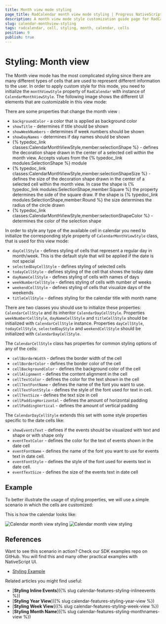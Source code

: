 ```yaml
---
title: Month view mode styling
page_title: RadCalendar month view mode styling | Progress NativeScript UI Documentation
description: A month view mode style customization guide page for RadCalendar for NativeScript.
slug: calendar-monthview-styling
tags: radcalendar, cell, styling, month, calendar, cells
position: 9
publish: true
---
```


# Styling: Month view

The Month view mode has the most complicated styling since there are many different types of cells that are used to represent different information to the user.
In order to apply custom style for this mode, you need to initialize the `monthViewStyle` property of `RadCalendar` with instance of `CalendarMonthViewStyle`.
The following image shows the different UI elements that are customizable in this view mode:

There are some properties that change the month view :

- `backgroundColor` - a color that is applied as background color
- `showTitle` - determines if title should be shown
- `showWeekNumbers` - determines if week numbers should be shown
- `showDayNames` - determines if day names should be shown
- {% typedoc_link classes:CalendarMonthViewStyle,member:selectionShape %} - defines the decoration shape drawn in the center of a selected cell within the month view. Accepts values from the {% typedoc_link modules:SelectionShape %} module
- {% typedoc_link classes:CalendarMonthViewStyle,member:selectionShapeSize %} - defines the size of the decoration shape drawn in the center of a selected cell within the month view. In case the shape is {% typedoc_link modules:SelectionShape,member:Square %} the property determines the side of the square draw. If the shape is {% typedoc_link modules:SelectionShape,member:Round %} the size determines the radius of the circle drawn
- {% typedoc_link classes:CalendarMonthViewStyle,member:selectionShapeColor %} - determines the color of the selection shape

In order to style any type of the available cell in calendar you need to initialize the corresponding style property of `CalendarMonthViewStyle` class, that is used for this view mode:

- `dayCellStyle` -  defines styling of cells that represent a regular day in month/week. This is the default style that will be applied if the date is not special
- `selectedDayCellStyle` -  defines styling of selected cells
- `todayCellStyle` -  defines styling of the cell that shows the today date
- `dayNameCellStyle` -  defines styling of cells with names of days
- `weekNumberCellStyle` - defines styling of cells with number of weeks
- `weekendCellStyle` - defines styling of cells that visualize days of the weekends
- `titleCellStyle` - defines styling for the calendar title with month name

There are two classes you should use to initialize these properties:  `CalendarCellStyle` and its inheritor `CalendarDayCellStyle`.
Properties `weekNumberCellStyle`, `dayNameCellStyle` and `titleCellStyle` should be initialized with `CalendarCellStyle` instance.
Properties `dayCellStyle`, `todayCellStyle`, `selectedDayStyle` and `weekendCellStyle` should be initialized with `CalendarDayCellStyle`.

The `CalendarCellStyle` class has properties for common styling options of any of the cells:

- `cellBorderWidth` -  defines the border width of the cell
- `cellBorderColor` -  defines the border color of the cell
- `cellBackgroundColor` -  defines the background color of the cell
- `cellAlignment` -  defines the content alignment in the cell
- `cellTextColor` -  defines the color for the text shown in the cell
- `cellTextFontName` -  defines the name of the font you want to use.
- `cellTextFontStyle` -  defines the style of the font used for text in cell.
- `cellTextSize` -  defines the text size in cell
- `cellPaddingHorizontal` -  defines the amount of horizontal padding
- `cellPaddingVertical` -  defines the amount of vertical padding  

The `CalendarDayCellStyle` extends this set with some style properties specific to the date cells like:

- `showEventsText` -  defines if the events should be visualized with text and shape or with shape only
- `eventTextColor` -  defines the color for the text of events shown in the date cell
- `eventFontName` -  defines the name of the font you want to use for events text in date cell.
- `eventFontStyle` -  defines the style of the font used for events text in date cell.
- `eventTextSize` - defines the size of the events text in date cell


## Example

To better illustrate the usage of styling properties, we will use a simple scenario in which the cells are customized:

<snippet id='calendar-monthview-styling'/>

This is how the calendar looks like:

![Calendar month view styling](../Styling/images/calendar_styling_month_ios.png "iOS")      ![Calendar month view styling](../Styling/images/calendar_styling_month_android.png "Android")

## References
Want to see this scenario in action?
Check our SDK examples repo on GitHub. You will find this and many other practical examples with NativeScript UI.

* [Styling Example](https://github.com/telerik/nativescript-ui-samples/tree/master/calendar/app/calendar/cell-styling)

Related articles you might find useful:

* [**Styling Inline Events**]({% slug calendar-features-styling-inlineevents %})
* [**Styling Year View**]({% slug calendar-features-styling-year-view %})
* [**Styling Week View**]({% slug calendar-features-styling-week-view %})
* [**Styling Month Name**]({% slug calendar-features-styling-monthnames-view %})
